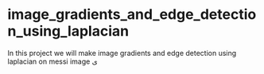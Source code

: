 # image_gradients_and_edge_detection_using_laplacian
In this project we will make image gradients and edge detection using laplacian on messi image
ى 
